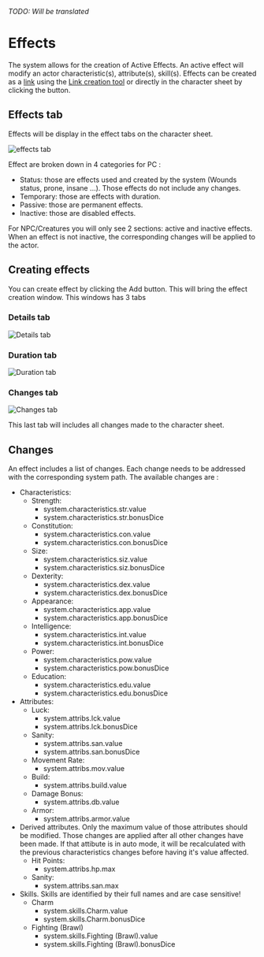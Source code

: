 <!--- This file is auto generated from module/manual/de/effects.md -->
*TODO: Will be translated*

# Effects

The system allows for the creation of Active Effects.
An active effect will modify an actor characteristic(s), attribute(s), skill(s).
Effects can be created as a [link](links.md) using the [Link creation tool](link_creation_window.md) or directly in the character sheet by clicking the  button.

## Effects tab

Effects will be display in the effect tabs on the character sheet.

![effects tab](../../assets/manual/effects/effects-tab.webp)

Effect are broken down in 4 categories for PC :

- Status: those are effects used and created by the system (Wounds status, prone, insane ...). Those effects do not include any changes.
- Temporary: those are effects with duration.
- Passive: those are permanent effects.
- Inactive: those are disabled effects.

For NPC/Creatures you will only see 2 sections: active and inactive effects.
When an effect is not inactive, the corresponding changes will be applied to the actor.

## Creating effects

You can create effect by clicking the Add button.
This will bring the effect creation window.
This windows has 3 tabs

### Details tab

![Details tab](../../assets/manual/effects/details-tab.webp)

### Duration tab

![Duration tab](../../assets/manual/effects/duration-tab.webp)

### Changes tab

![Changes tab](../../assets/manual/effects/changes-tab.webp)

This last tab will includes all changes made to the character sheet.

## Changes

An effect includes a list of changes. Each change needs to be addressed with the corresponding system path.
The available changes are :

- Characteristics:
  - Strength:
    - system.characteristics.str.value
    - system.characteristics.str.bonusDice
  - Constitution:
    - system.characteristics.con.value
    - system.characteristics.con.bonusDice
  - Size:
    - system.characteristics.siz.value
    - system.characteristics.siz.bonusDice
  - Dexterity:
    - system.characteristics.dex.value
    - system.characteristics.dex.bonusDice
  - Appearance:
    - system.characteristics.app.value
    - system.characteristics.app.bonusDice
  - Intelligence:
    - system.characteristics.int.value
    - system.characteristics.int.bonusDice
  - Power:
    - system.characteristics.pow.value
    - system.characteristics.pow.bonusDice
  - Education:
    - system.characteristics.edu.value
    - system.characteristics.edu.bonusDice
- Attributes:
  - Luck:
    - system.attribs.lck.value
    - system.attribs.lck.bonusDice
  - Sanity:
    - system.attribs.san.value
    - system.attribs.san.bonusDice
  - Movement Rate:
    - system.attribs.mov.value
  - Build:
    - system.attribs.build.value
  - Damage Bonus:
    - system.attribs.db.value
  - Armor:
    - system.attribs.armor.value
- Derived attributes. Only the maximum value of those attributes should be modified. Those changes are applied after all other changes have been made. If that attibute is in auto mode, it will be recalculated with the previous characteristics changes before having it's value affected.
  - Hit Points:
    - system.attribs.hp.max
  - Sanity:
    - system.attribs.san.max
- Skills. Skills are identified by their full names and are case sensitive!
  - Charm
    - system.skills.Charm.value
    - system.skills.Charm.bonusDice
  - Fighting (Brawl)
    - system.skills.Fighting (Brawl).value
    - system.skills.Fighting (Brawl).bonusDice
